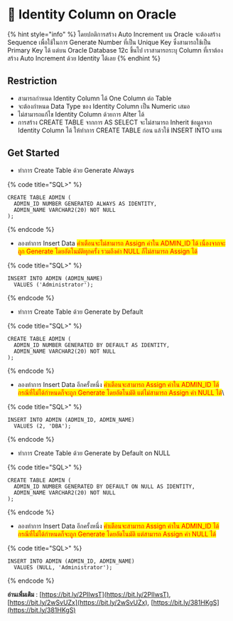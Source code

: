 # 🥭 Identity Column on Oracle

{% hint style="info" %}
โดยปกติการสร้าง Auto Increment บน Oracle จะต้องสร้าง Sequence เพื่อใช้ในการ Generate Number ที่เป็น Unique Key ซึ่งสามารถใช้เป็น Primary Key ได้ แต่บน Oracle Database 12c ขึ้นไป เราสามารถระบุ Column ที่เราต้องสร้าง Auto Increment ด้วย Identity ได้เลย
{% endhint %}

## **Restriction**

* สามารถกำหนด Identity Column ได้ One Column ต่อ Table
* จะต้องกำหนด Data Type ของ Identity Column เป็น Numeric เสมอ
* ไม่สามารถแก้ไข Identity Column ด้วยการ Alter ได้
* การสร้าง CREATE TABLE จากการ AS SELECT จะไม่สามารถ Inherit ข้อมูลจาก Identity Column ได้ ให้ทำการ CREATE TABLE ก่อน แล้วใช้ INSERT INTO แทน

## **Get Started**

* ทำการ Create Table ด้วย Generate Always

{% code title="SQL>" %}
```
CREATE TABLE ADMIN (
  ADMIN_ID NUMBER GENERATED ALWAYS AS IDENTITY,
  ADMIN_NAME VARCHAR2(20) NOT NULL
);
```
{% endcode %}

* ลองทำการ Insert Data <mark style="color:red;">คำเตือนจะไม่สามารถ Assign ค่าใน ADMIN\_ID ได้ เนื่องจากจะถูก Generate โดยอัตโนมัติทุกครั้ง รวมถึงค่า NULL ก็ไม่สามารถ Assign ได้</mark>

{% code title="SQL>" %}
```
INSERT INTO ADMIN (ADMIN_NAME)
  VALUES ('Administrator');
```
{% endcode %}

* ทำการ Create Table ด้วย Generate by Default

{% code title="SQL>" %}
```
CREATE TABLE ADMIN (
  ADMIN_ID NUMBER GENERATED BY DEFAULT AS IDENTITY,
  ADMIN_NAME VARCHAR2(20) NOT NULL
);
```
{% endcode %}

* ลองทำการ Insert Data อีกครั้งหนึ่ง <mark style="color:red;">คำเตือนจะสามารถ Assign ค่าใน ADMIN\_ID ได้ กรณีที่ไม่ได้กำหนดก็จะถูก Generate โดยอัตโนมัติ แต่ไม่สามารถ Assign ค่า NULL ได้</mark>\


{% code title="SQL>" %}
```
INSERT INTO ADMIN (ADMIN_ID, ADMIN_NAME)
  VALUES (2, 'DBA');
```
{% endcode %}

* ทำการ Create Table ด้วย Generate by Default on NULL

{% code title="SQL>" %}
```
CREATE TABLE ADMIN (
  ADMIN_ID NUMBER GENERATED BY DEFAULT ON NULL AS IDENTITY,
  ADMIN_NAME VARCHAR2(20) NOT NULL
);
```
{% endcode %}

* ลองทำการ Insert Data อีกครั้งหนึ่ง <mark style="color:red;">คำเตือนจะสามารถ Assign ค่าใน ADMIN\_ID ได้ กรณีที่ไม่ได้กำหนดก็จะถูก Generate โดยอัตโนมัติ แต่สามารถ Assign ค่า NULL ได้</mark>

{% code title="SQL>" %}
```
INSERT INTO ADMIN (ADMIN_ID, ADMIN_NAME)
  VALUES (NULL, 'Administrator');
```
{% endcode %}

**อ่านเพิ่มเติม** : [https://bit.ly/2PIIwsT](https://bit.ly/2PIIwsT), [https://bit.ly/2wSvUZx](https://bit.ly/2wSvUZx), [https://bit.ly/381HKgS](https://bit.ly/381HKgS)

